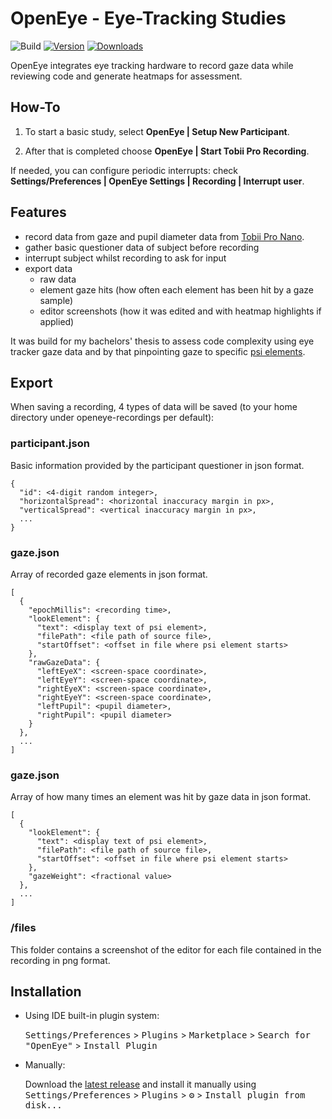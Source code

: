 # OpenEye - Eye-Tracking Studies

![Build](https://github.com/DieKautz/ide-plugin/workflows/Build/badge.svg)
[![Version](https://img.shields.io/jetbrains/plugin/v/22291.svg)](https://plugins.jetbrains.com/plugin/22291)
[![Downloads](https://img.shields.io/jetbrains/plugin/d/22291.svg)](https://plugins.jetbrains.com/plugin/22291)

<!-- Plugin description -->
OpenEye integrates eye tracking hardware to record gaze data while reviewing code and generate heatmaps for assessment.

## How-To
1. To start a basic study, select **OpenEye | Setup New Participant**.

2. After that is completed choose **OpenEye | Start Tobii Pro Recording**.

If needed, you can configure periodic interrupts: check **Settings/Preferences | OpenEye Settings |
Recording | Interrupt user**.

## Features
- record data from gaze and pupil diameter data from
[Tobii Pro Nano](https://www.tobii.com/products/eye-trackers/screen-based/tobii-pro-nano).
- gather basic questioner data of subject before recording
- interrupt subject whilst recording to ask for input
- export data
  - raw data
  - element gaze hits (how often each element has been hit by a gaze sample)
  - editor screenshots (how it was edited and with heatmap highlights if applied)

It was build for my bachelors' thesis to assess code complexity using eye tracker gaze data and by that 
pinpointing gaze to specific [psi elements](https://plugins.jetbrains.com/docs/intellij/psi-elements.html).

<!-- Plugin description end -->

## Export
When saving a recording, 4 types of data will be saved (to your home directory under openeye-recordings per default):

### participant.json
Basic information provided by the participant questioner in json format.

```
{
  "id": <4-digit random integer>,
  "horizontalSpread": <horizontal inaccuracy margin in px>,
  "verticalSpread": <vertical inaccuracy margin in px>,
  ...
}
```

### gaze.json
Array of recorded gaze elements in json format.

```
[
  {
    "epochMillis": <recording time>,
    "lookElement": {
      "text": <display text of psi element>,
      "filePath": <file path of source file>,
      "startOffset": <offset in file where psi element starts>
    },
    "rawGazeData": {
      "leftEyeX": <screen-space coordinate>,
      "leftEyeY": <screen-space coordinate>,
      "rightEyeX": <screen-space coordinate>,
      "rightEyeY": <screen-space coordinate>,
      "leftPupil": <pupil diameter>,
      "rightPupil": <pupil diameter>
    }
  },
  ...
]
```

### gaze.json
Array of how many times an element was hit by gaze data in json format.

```
[
  {
    "lookElement": {
      "text": <display text of psi element>,
      "filePath": <file path of source file>,
      "startOffset": <offset in file where psi element starts>
    },
    "gazeWeight": <fractional value>
  },
  ...
]
```

### /files
This folder contains a screenshot of the editor for each file contained in the recording in png format.

## Installation

- Using IDE built-in plugin system:

  <kbd>Settings/Preferences</kbd> > <kbd>Plugins</kbd> > <kbd>Marketplace</kbd> > <kbd>Search for "OpenEye"</kbd> >
  <kbd>Install Plugin</kbd>

- Manually:

  Download the [latest release](https://github.com/DieKautz/ide-plugin/releases/latest) and install it manually using
  <kbd>Settings/Preferences</kbd> > <kbd>Plugins</kbd> > <kbd>⚙️</kbd> > <kbd>Install plugin from disk...</kbd>

